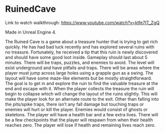 # RuinedCave
Link to watch walkthrough: https://www.youtube.com/watch?v=ktfe7IT_ZgQ

Made in Unreal Engine 4.

The Ruined Cave is a game about a treasure hunter that is trying to get rich quickly. He
has had bad luck recently and has explored several ruins with no treasure. Fortunately, he
received a tip that this ruin is newly discovered and should have some good loot inside.
Gameplay should last about 5 minutes. There will be traps, puzzles, and enemies to avoid. The
level will exist underground and have pitfalls and traps. There will be areas where the player
must jump across large holes using a grapple gun as a swing. The layout will have some
maze-like elements but be mostly straightforward. The goal is to get in and explore the ruin to
find the valuable treasure at the end and escape with it. When the player collects the treasure
the ruin will begin to collapse which will change the layout of the ruins slightly. This will make the
player look for an alternate route to the exit. Other than falling into the pits/spike traps, there
isn’t any fall damage but touching traps or enemies will hurt or kill the player. Enemies would
consist of ghosts or skeletons. The player will have a health bar and a few extra lives. There will
be a few checkpoints that the player will respawn from when their health reaches zero. The
player will lose if health and remaining lives reach zero.
